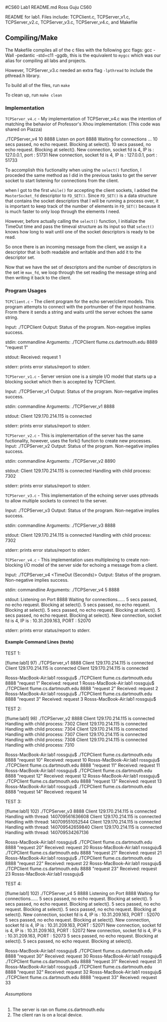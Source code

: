 #CS60 Lab1 README.md
Ross Guju
CS60

README for lab1. Files include: TCPClient.c, TCPServer_v1.c, TCPServer_v2.c, TCPServer_v3.c, TCPServer_v4.c, and Makefile

## Compiling/Make
The Makefile compiles all of the c files with the following gcc flags:
gcc -Wall -pedantic -std=c11 -ggdb, this is the equivalent to `mygcc` which was our alias for compiling all labs and projects. 

However, TCPServer_v3.c needed an extra flag `-lpthread` to include the pthread.h library.

To build all of the files, run `make` 

To clean up, run `make clean`

### Implementation 
`TCPServer_v4.c` - My implementation of TCPServer_v4.c was the intention of matching the behavior of Professor's Xhou implementation: 
(This code was shared on Piazza)

./TCPServer_v4 10 8888
Listen on port 8888
Waiting for connections ...
10 secs passed, no echo request. Blocking at select().
10 secs passed, no echo request. Blocking at select().
New connection, socket fd is 4, IP is : 127.0.0.1, port : 51731
New connection, socket fd is 4, IP is : 127.0.0.1, port : 51733

To accomplish this fuctionality when using the `select()` function, I proceded the same method as I did in the previous tasks to get the server socket to start listening for connections from the client. 

when I got to the first `while()` for accepting the client sockets, I added the `MasterSocket_fd` descriptor to `FD_SET()`. Since `FD_SET()` is a data structure that contains the socket descriptors that I will be running a process over, it is important to keep track of the number of elements in `FD_SET()` because it is much faster to only loop through the elements I need. 

However, before actually calling the `select()` function, I initialize the TimeOut time and pass the timeval structure as its input so that `select()` knows how long to wait until one of the socket descriptors is ready to be read.

So once there is an incoming message from the client, we assign it a descriptor that is both readable and writable and then add it to the descriptor set. 

Now that we have the set of descriptors and the number of descriptors in the set ie `max_fd`, we loop through the set reading the message string and then writing it back to the client.

### Program Usages

`TCPClient.c` - The client program for the echo server/client models. This program attempts to connect with the portnumber of the input hostname. Frorm there it sends a string and waits until the server echoes the same string. 

Input: ./TCPClient <Target Server Addr> <Port Num> <Message String> 
Output: Status of the program. Non-negative implies success.

stdin: 
commandline Arguments: ./TCPClient flume.cs.dartmouth.edu  8889 "request 1"

stdout:
Received: request 1

stderr:
prints error status/report to stderr.


`TCPServer_v1.c` - Server version one is a simple I/O model that starts up a blocking socket which then is accepted by TCPClient.

Input: ./TCPServer_v1 <Port Number>
Output: Status of the program. Non-negative implies success.

stdin: 
commandline Arguments: ./TCPServer_v1 8888

stdout:
Client 129.170.214.115 is connected 

stderr:
prints error status/report to stderr.

`TCPServer_v2.c` - This is implementation of the server has the same fuctionality, however, uses the fork() function to create new processes.
Input: ./TCPServer_v2 <Port Number>
Output: Status of the program. Non-negative implies success.

stdin: 
commandline Arguments: ./TCPServer_v2 8890

stdout:
Client 129.170.214.115 is connected
Handling with child process: 7302

stderr:
prints error status/report to stderr.

`TCPServer_v3.c` - This implementation of the echoing server uses pthreads to allow multiple sockets to connect to the server.

Input: ./TCPServer_v3 <Port Number>
Output: Status of the program. Non-negative implies success.

stdin: 
commandline Arguments: ./TCPServer_v3 8888

stdout:
Client 129.170.214.115 is connected
Handling with child process: 7302

stderr:
prints error status/report to stderr.

`TCPServer_v4.c` - This implementation uses multiplexing to create non-blocking I/O model of the server side for echoing a message from a client.

Input: ./TCPServer_v4 <TimeOut (Seconds)> <Port Number>
Output: Status of the program. Non-negative implies success.

stdin: 
commandline Arguments: ./TCPServer_v4 5 8888

stdout:
Listening on Port 8888
Waiting for connections......
5 secs passed, no echo request. Blocking at select().
5 secs passed, no echo request. Blocking at select().
5 secs passed, no echo request. Blocking at select().
5 secs passed, no echo request. Blocking at select().
New connection, socket fd is 4, IP is : 10.31.209.163, PORT : 52070 

stderr:
prints error status/report to stderr.

#### Example Command Lines (tests)

TEST 1:

[flume:lab1] 97) ./TCPServer_v1 8888
Client 129.170.214.115 is connected
Client 129.170.214.115 is connected
Client 129.170.214.115 is connected

Rosss-MacBook-Air:lab1 rossguju$ ./TCPClient flume.cs.dartmouth.edu  8888 "request 1"
Received: request 1 
Rosss-MacBook-Air:lab1 rossguju$ ./TCPClient flume.cs.dartmouth.edu  8888 "request 2"
Received: request 2 
Rosss-MacBook-Air:lab1 rossguju$ ./TCPClient flume.cs.dartmouth.edu  8888 "request 3"
Received: request 3 
Rosss-MacBook-Air:lab1 rossguju$

TEST 2:

[flume:lab1] 98) ./TCPServer_v2 8888
Client 129.170.214.115 is connected
Handling with child process: 7302
Client 129.170.214.115 is connected
Handling with child process: 7304
Client 129.170.214.115 is connected
Handling with child process: 7307
Client 129.170.214.115 is connected
Handling with child process: 7308
Client 129.170.214.115 is connected
Handling with child process: 7310

Rosss-MacBook-Air:lab1 rossguju$ ./TCPClient flume.cs.dartmouth.edu  8888 "request 10"
Received: request 10 
Rosss-MacBook-Air:lab1 rossguju$ ./TCPClient flume.cs.dartmouth.edu  8888 "request 11"
Received: request 11 
Rosss-MacBook-Air:lab1 rossguju$ ./TCPClient flume.cs.dartmouth.edu  8888 "request 12"
Received: request 12 
Rosss-MacBook-Air:lab1 rossguju$ ./TCPClient flume.cs.dartmouth.edu  8888 "request 13"
Received: request 13 
Rosss-MacBook-Air:lab1 rossguju$ ./TCPClient flume.cs.dartmouth.edu  8888 "request 14"
Received: request 14 

TEST 3:

[flume:lab1] 102) ./TCPServer_v3 8888
Client 129.170.214.115 is connected
Handling with thread: 140709561636608 
Client 129.170.214.115 is connected
Handling with thread: 140709551052544 
Client 129.170.214.115 is connected
Handling with thread: 140709542659840 
Client 129.170.214.115 is connected
Handling with thread: 140709534267136


Rosss-MacBook-Air:lab1 rossguju$ ./TCPClient flume.cs.dartmouth.edu  8888 "request 20"
Received: request 20 
Rosss-MacBook-Air:lab1 rossguju$ ./TCPClient flume.cs.dartmouth.edu  8888 "request 21"
Received: request 21 
Rosss-MacBook-Air:lab1 rossguju$ ./TCPClient flume.cs.dartmouth.edu  8888 "request 22"
Received: request 22 
Rosss-MacBook-Air:lab1 rossguju$ ./TCPClient flume.cs.dartmouth.edu  8888 "request 23"
Received: request 23 
Rosss-MacBook-Air:lab1 rossguju$ 

TEST 4:

[flume:lab1] 102) ./TCPServer_v4 5 8888
Listening on Port 8888
Waiting for connections......
5 secs passed, no echo request. Blocking at select().
5 secs passed, no echo request. Blocking at select().
5 secs passed, no echo request. Blocking at select().
5 secs passed, no echo request. Blocking at select().
New connection, socket fd is 4, IP is : 10.31.209.163, PORT : 52070 
5 secs passed, no echo request. Blocking at select().
New connection, socket fd is 4, IP is : 10.31.209.163, PORT : 52071 
New connection, socket fd is 4, IP is : 10.31.209.163, PORT : 52072 
New connection, socket fd is 4, IP is : 10.31.209.163, PORT : 52073 
5 secs passed, no echo request. Blocking at select().
5 secs passed, no echo request. Blocking at select().

Rosss-MacBook-Air:lab1 rossguju$ ./TCPClient flume.cs.dartmouth.edu  8888 "request 30"
Received: request 30 
Rosss-MacBook-Air:lab1 rossguju$ ./TCPClient flume.cs.dartmouth.edu  8888 "request 31"
Received: request 31 
Rosss-MacBook-Air:lab1 rossguju$ ./TCPClient flume.cs.dartmouth.edu  8888 "request 32"
Received: request 32 
Rosss-MacBook-Air:lab1 rossguju$ ./TCPClient flume.cs.dartmouth.edu  8888 "request 33"
Received: request 33 


###### Assumptions 

1. The server is ran on flume.cs.dartmouth.edu
2. The client ran is on a local device.

